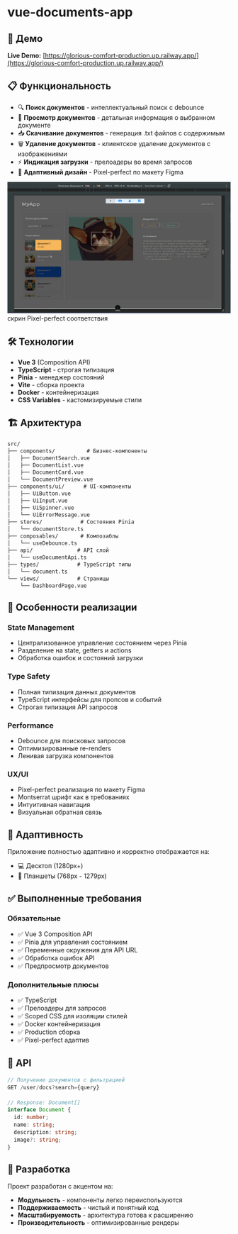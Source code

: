 # vue-documents-app

## 🚀 Демо

**Live Demo:** [https://glorious-comfort-production.up.railway.app/](https://glorious-comfort-production.up.railway.app/)

## 📋 Функциональность

- 🔍 **Поиск документов** - интеллектуальный поиск с debounce
- 📄 **Просмотр документов** - детальная информация о выбранном документе
- 📥 **Скачивание документов** - генерация .txt файлов с содержимым
- 🗑️ **Удаление документов** - клиентское удаление документов с изображениями
- ⚡ **Индикация загрузки** - прелоадеры во время запросов
- 🎨 **Адаптивный дизайн** - Pixel-perfect по макету Figma

![Логотип](/doc/PP.jpg)
скрин Pixel-perfect соответствия

## 🛠 Технологии

- **Vue 3** (Composition API)
- **TypeScript** - строгая типизация
- **Pinia** - менеджер состояний
- **Vite** - сборка проекта
- **Docker** - контейнеризация
- **CSS Variables** - кастомизируемые стили

## 🏗 Архитектура

```
src/
├── components/          # Бизнес-компоненты
│   ├── DocumentSearch.vue
│   ├── DocumentList.vue
│   ├── DocumentCard.vue
│   └── DocumentPreview.vue
├── components/ui/      # UI-компоненты
│   ├── UiButton.vue
│   ├── UiInput.vue
│   ├── UiSpinner.vue
│   └── UiErrorMessage.vue
├── stores/            # Состояния Pinia
│   └── documentStore.ts
├── composables/       # Композаблы
│   └── useDebounce.ts
├── api/              # API слой
│   └── useDocumentApi.ts
├── types/            # TypeScript типы
│   └── document.ts
└── views/            # Страницы
    └── DashboardPage.vue
```

## 🎯 Особенности реализации

### State Management
- Централизованное управление состоянием через Pinia
- Разделение на state, getters и actions
- Обработка ошибок и состояний загрузки

### Type Safety
- Полная типизация данных документов
- TypeScript интерфейсы для пропсов и событий
- Строгая типизация API запросов

### Performance
- Debounce для поисковых запросов
- Оптимизированные re-renders
- Ленивая загрузка компонентов

### UX/UI
- Pixel-perfect реализация по макету Figma
- Montserrat шрифт как в требованиях
- Интуитивная навигация
- Визуальная обратная связь


## 📱 Адаптивность

Приложение полностью адаптивно и корректно отображается на:
- 💻 Десктоп (1280px+)
- 📱 Планшеты (768px - 1279px)

## ✅ Выполненные требования

### Обязательные
- ✅ Vue 3 Composition API
- ✅ Pinia для управления состоянием
- ✅ Переменные окружения для API URL
- ✅ Обработка ошибок API
- ✅ Предпросмотр документов

### Дополнительные плюсы
- ✅ TypeScript
- ✅ Прелоадеры для запросов
- ✅ Scoped CSS для изоляции стилей
- ✅ Docker контейнеризация
- ✅ Production сборка
- ✅ Pixel-perfect адаптив

## 📄 API

```typescript
// Получение документов с фильтрацией
GET /user/docs?search={query}

// Response: Document[]
interface Document {
  id: number;
  name: string;
  description: string;
  image?: string;
}
```

## 👥 Разработка

Проект разработан с акцентом на:
- **Модульность** - компоненты легко переиспользуются
- **Поддерживаемость** - чистый и понятный код
- **Масштабируемость** - архитектура готова к расширению
- **Производительность** - оптимизированные рендеры


